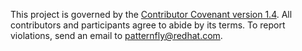 This project is governed by the [Contributor Covenant version 1.4][1]. All contributors and participants agree to abide by its terms. To report violations, send an email to [patternfly@redhat.com][2].

 [1]: https://www.contributor-covenant.org/version/1/4/code-of-conduct.html
 [2]: mailto:patternfly@redhat.com
